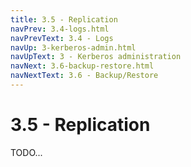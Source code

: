 ```yaml
---
title: 3.5 - Replication
navPrev: 3.4-logs.html
navPrevText: 3.4 - Logs
navUp: 3-kerberos-admin.html
navUpText: 3 - Kerberos administration
navNext: 3.6-backup-restore.html
navNextText: 3.6 - Backup/Restore
---
```


# 3.5 - Replication

TODO...